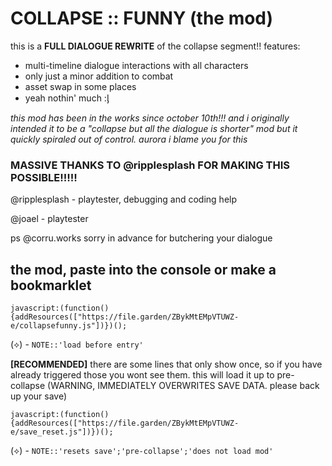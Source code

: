 # COLLAPSE :: FUNNY (the mod)

this is a **FULL DIALOGUE REWRITE** of the collapse segment!! features:
* multi-timeline dialogue interactions with all characters
* only just a minor addition to combat
* asset swap in some places
* yeah nothin' much :ᶅ

*this mod has been in the works since october 10th!!! and i originally intended it to be a "collapse but all the dialogue is shorter" mod but it quickly spiraled out of control. aurora i blame you for this*

### MASSIVE THANKS TO @ripplesplash FOR MAKING THIS POSSIBLE!!!!!
@ripplesplash  - playtester, debugging and coding help

@joael - playtester

ps @corru.works sorry in advance for butchering your dialogue

## the mod, paste into the **console** or make a **bookmarklet**
`javascript:(function(){addResources(["https://file.garden/ZBykMtEMpVTUWZ-e/collapsefunny.js"])})();`

(⟡) - `NOTE::'load before entry'`

**[RECOMMENDED]** there are some lines that only show once, so if you have already triggered those you wont see them. this will load it up to pre-collapse
(WARNING, IMMEDIATELY OVERWRITES SAVE DATA. please back up your save)

`javascript:(function(){addResources(["https://file.garden/ZBykMtEMpVTUWZ-e/save_reset.js"])})();`

(⟡) - `NOTE::'resets save';'pre-collapse';'does not load mod'`
